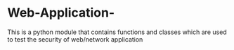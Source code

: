 # Web-Application-
 This is a python module that contains functions and classes which are used to test the security of web/network application
